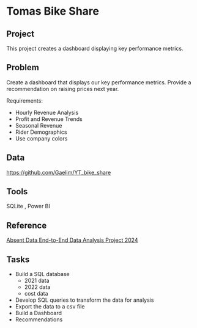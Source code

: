 # Tomas Bike Share

## Project
This project creates a dashboard displaying key performance metrics.

## Problem
Create a dashboard that displays our key performance metrics.  Provide a recommendation on raising prices next year.

Requirements:
*  Hourly Revenue Analysis
*  Profit and Revenue Trends
*  Seasonal Revenue
*  Rider Demographics
*  Use company colors

## Data
https://github.com/Gaelim/YT_bike_share

## Tools
SQLite , Power BI

## Reference
[Absent Data End-to-End Data Analysis Project 2024](https://www.youtube.com/watch?v=jdGJWloo-OU)

##  Tasks
*  Build a SQL database 
    *  2021 data
    *  2022 data
    *  cost data
*  Develop SQL queries to transform the data for analysis
*  Export the data to a csv file
*  Build a Dashboard
*  Recommendations

  
